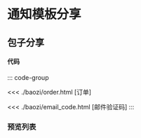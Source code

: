 # 通知模板分享


## 包子分享

#### 代码
  

::: code-group

<<< ./baozi/order.html [订单]


<<< ./baozi/email_code.html [邮件验证码]
:::

### 预览列表
<!--@include: ./baozi/order.html-->